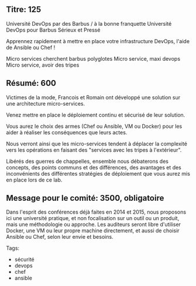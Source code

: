 Titre: 125
----

Université DevOps par des Barbus / à la bonne franquette
Université DevOps pour Barbus Sérieux et Pressé

Apprennez rapidement à mettre en place votre infrastructure DevOps, l'aide de Ansible ou Chef !

Micro services cherchent barbus polyglotes
Micro service, maxi devops
Micro service, avoir des tripes


Résumé: 600
----

Victimes de la mode, Francois et Romain ont développé une solution sur une architecture micro-services. 

Venez mettre en place le déploiement continu et sécurisé de leur solution.

Vous aurez le choix des armes (Chef ou Ansible, VM ou Docker) pour les aider à réaliser les conséquences que leurs actes.

Nous verront ainsi que les micro-services tendent à déplacer la complexité vers les opérations en faisant des "services avec les tripes à l'extérieur".

Libérés des guerres de chappelles, ensemble nous débaterons des concepts, des points communs et des différences, des avantages et des inconvénients des différentes stratégies de déploiement que vous aurez mis en place lors de ce lab. 

Message pour le comité: 3500, obligatoire
----

Dans l'esprit des conférences déjà faites en 2014 et 2015, nous proposons ici une université
pratique, et non focalisation sur un outil ou un produit, mais une méthodologie ou approche. Les
auditeurs seront libre d'utiliser Docker, une VM ou leur propre machine directement, et aussi de
choisir Ansible ou Chef, selon leur envie et besoins.

Tags:
* sécurité
* devops
* chef
* ansible
